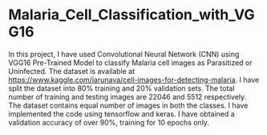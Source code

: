 # Malaria_Cell_Classification_with_VGG16
In this project, I have used Convolutional Neural Network (CNN) using VGG16 Pre-Trained Model to classify Malaria cell images as Parasitized or Uninfected. The dataset is available at https://www.kaggle.com/iarunava/cell-images-for-detecting-malaria. I have split the dataset into 80% training and 20% validation sets. The total number of training and testing images are 22046 and 5512 respectively. The dataset contains equal number of images in both the classes. I have implemented the code using tensorflow and keras. I have obtained a validation accuracy of over 90%, training for 10 epochs only.
